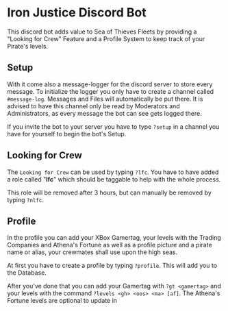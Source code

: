 # Iron Justice Discord Bot

This discord bot adds value to Sea of Thieves Fleets by providing a "Looking for Crew" Feature and a Profile System to keep track of your Pirate's levels.



## Setup

With it come also a message-logger for the discord server to store every message.
To initialize the logger you only have to create a channel called `#message-log`. Messages and Files will automatically be put there. It is advised to have this channel only be read by Moderators and Administrators, as every message the bot can see gets logged there.

If you invite the bot to your server you have to type `?setup` in a channel you have for yourself to begin the bot's Setup.

## Looking for Crew

The `Looking for Crew` can be used by typing `?lfc`. You have to have added a role called "**lfc**" which should be taggable to help with the whole process.

This role will be removed after 3 hours, but can manually be removed by typing `?nlfc`.

## Profile

In the profile you can add your XBox Gamertag, your levels with the Trading Companies and Athena's Fortune as well as a profile picture and a pirate name or alias, your crewmates shall use upon the high seas.

At first you have to create a profile by typing `?profile`. This will add you to the Database.

After you've done that you can add your Gamertag with `?gt <gamertag>` and your levels with the command `?levels <gh> <oos> <ma> [af]`. The Athena's Fortune levels are optional to update in